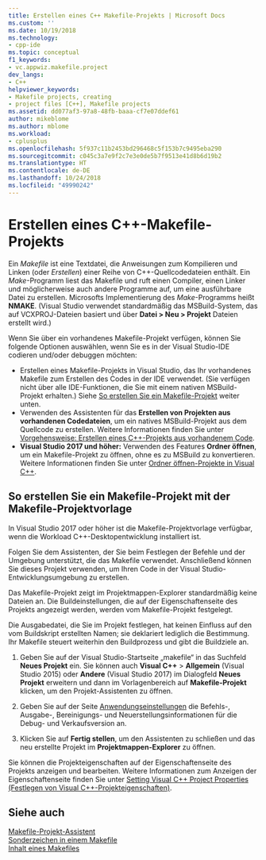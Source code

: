 ```yaml
---
title: Erstellen eines C++ Makefile-Projekts | Microsoft Docs
ms.custom: ''
ms.date: 10/19/2018
ms.technology:
- cpp-ide
ms.topic: conceptual
f1_keywords:
- vc.appwiz.makefile.project
dev_langs:
- C++
helpviewer_keywords:
- Makefile projects, creating
- project files [C++], Makefile projects
ms.assetid: dd077af3-97a8-48fb-baaa-cf7e07ddef61
author: mikeblome
ms.author: mblome
ms.workload:
- cplusplus
ms.openlocfilehash: 5f937c11b2453bd296468c5f153b7c9495eba290
ms.sourcegitcommit: c045c3a7e9f2c7e3e0de5b7f9513e41d8b6d19b2
ms.translationtype: HT
ms.contentlocale: de-DE
ms.lasthandoff: 10/24/2018
ms.locfileid: "49990242"
---
```

# <a name="creating-a-c-makefile-project"></a>Erstellen eines C++-Makefile-Projekts

Ein *Makefile* ist eine Textdatei, die Anweisungen zum Kompilieren und Linken (oder *Erstellen*) einer Reihe von C++-Quellcodedateien enthält. Ein *Make*-Programm liest das Makefile und ruft einen Compiler, einen Linker und möglicherweise auch andere Programme auf, um eine ausführbare Datei zu erstellen. Microsofts Implementierung des *Make*-Programms heißt **NMAKE**. (Visual Studio verwendet standardmäßig das MSBuild-System, das auf VCXPROJ-Dateien basiert und über **Datei > Neu > Projekt** Dateien erstellt wird.)

Wenn Sie über ein vorhandenes Makefile-Projekt verfügen, können Sie folgende Optionen auswählen, wenn Sie es in der Visual Studio-IDE codieren und/oder debuggen möchten:

- Erstellen eines Makefile-Projekts in Visual Studio, das Ihr vorhandenes Makefile zum Erstellen des Codes in der IDE verwendet. (Sie verfügen nicht über alle IDE-Funktionen, die Sie mit einem nativen MSBuild-Projekt erhalten.) Siehe [So erstellen Sie ein Makefile-Projekt](#create_a_makefile_project) weiter unten.
- Verwenden des Assistenten für das **Erstellen von Projekten aus vorhandenen Codedateien**, um ein natives MSBuild-Projekt aus dem Quellcode zu erstellen. Weitere Informationen finden Sie unter [Vorgehensweise: Erstellen eines C++-Projekts aus vorhandenem Code](how-to-create-a-cpp-project-from-existing-code.md).
- **Visual Studio 2017 und höher:** Verwenden des Features **Ordner öffnen**, um ein Makefile-Projekt zu öffnen, ohne es zu MSBuild zu konvertieren. Weitere Informationen finden Sie unter [Ordner öffnen-Projekte in Visual C++](non-msbuild-projects.md).

## <a name="a-namecreateamakefileproject-to-create-a-makefile-project-with-the-makefile-project-template"></a><a name="create_a_makefile_project"> So erstellen Sie ein Makefile-Projekt mit der Makefile-Projektvorlage

In Visual Studio 2017 oder höher ist die Makefile-Projektvorlage verfügbar, wenn die Workload C++-Desktopentwicklung installiert ist.

Folgen Sie dem Assistenten, der Sie beim Festlegen der Befehle und der Umgebung unterstützt, die das Makefile verwendet. Anschließend können Sie dieses Projekt verwenden, um Ihren Code in der Visual Studio-Entwicklungsumgebung zu erstellen.

Das Makefile-Projekt zeigt im Projektmappen-Explorer standardmäßig keine Dateien an. Die Buildeinstellungen, die auf der Eigenschaftenseite des Projekts angezeigt werden, werden vom Makefile-Projekt festgelegt.

Die Ausgabedatei, die Sie im Projekt festlegen, hat keinen Einfluss auf den vom Buildskript erstellten Namen; sie deklariert lediglich die Bestimmung. Ihr Makefile steuert weiterhin den Buildprozess und gibt die Buildziele an.

1. Geben Sie auf der Visual Studio-Startseite „makefile“ in das Suchfeld **Neues Projekt** ein. Sie können auch **Visual C++** > **Allgemein** (Visual Studio 2015) oder **Andere** (Visual Studio 2017) im Dialogfeld **Neues Projekt** erweitern und dann im Vorlagenbereich auf **Makefile-Projekt** klicken, um den Projekt-Assistenten zu öffnen.

1. Geben Sie auf der Seite [Anwendungseinstellungen](../ide/application-settings-makefile-project-wizard.md) die Befehls-, Ausgabe-, Bereinigungs- und Neuerstellungsinformationen für die Debug- und Verkaufsversion an.

1. Klicken Sie auf **Fertig stellen**, um den Assistenten zu schließen und das neu erstellte Projekt im **Projektmappen-Explorer** zu öffnen.

Sie können die Projekteigenschaften auf der Eigenschaftenseite des Projekts anzeigen und bearbeiten. Weitere Informationen zum Anzeigen der Eigenschaftenseite finden Sie unter [Setting Visual C++ Project Properties (Festlegen von Visual C++-Projekteigenschaften)](../ide/working-with-project-properties.md).

## <a name="see-also"></a>Siehe auch

[Makefile-Projekt-Assistent](../ide/makefile-project-wizard.md)<br/>
[Sonderzeichen in einem Makefile](../build/special-characters-in-a-makefile.md)<br/>
[Inhalt eines Makefiles](../build/contents-of-a-makefile.md)<br/>

